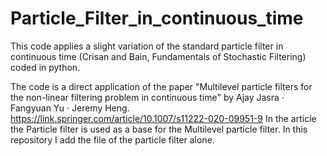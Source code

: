 # Particle_Filter_in_continuous_time
This code applies a slight variation of the standard particle filter in continuous time (Crisan and Bain, Fundamentals of Stochastic Filtering) coded in python.


The code is a direct application of the paper "Multilevel particle filters for the non-linear filtering problem in continuous time" by Ajay Jasra · Fangyuan Yu · Jeremy Heng. https://link.springer.com/article/10.1007/s11222-020-09951-9  In the article the Particle filter is used as a base for the Multilevel particle filter. In this repository I add the file of the particle filter alone. 



